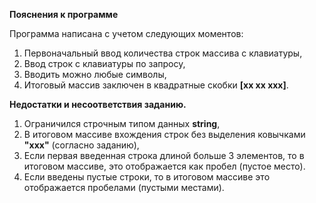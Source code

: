 **Пояснения к программе**

Программа написана с учетом следующих моментов:

1. Первоначальный ввод количества строк массива с клавиатуры,
2. Ввод строк с клавиатуры по запросу,
3. Вводить можно любые символы,
4. Итоговый массив заключен в квадратные скобки **[xx xx xxx]**.

**Недостатки и несоответствия заданию.**
1. Ограничился строчным типом данных **string**,
2. В итоговом массиве вхождения строк без выделения ковычками **"ххх"** (согласно заданию),
3. Если первая введенная строка длиной больше 3 элементов, то в итоговом массиве, это отображается как пробел (пустое место).
4. Если введены пустые строки, то в итоговом массиве это отображается пробелами (пустыми местами).
